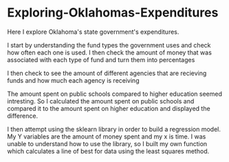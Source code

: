 # Exploring-Oklahomas-Expenditures
Here I explore Oklahoma's state government's expenditures.

I start by understanding the fund types the government uses and check how often each one is used. 
I then check the amount of money that was associated with each type of fund and turn them into percentages

I then check to see the amount of different agencies that are recieving funds and how much each agency is receiving

The amount spent on public schools compared to higher education seemed intresting. 
So I calculated the amount spent on public schools and compared it to the amount spent on higher education and displayed the difference. 

I then attempt using the sklearn library in order to build a regression model. My Y variables are the amount of money spent and my x is time.
I was unable to understand how to use the library, so I built my own function which calculates a line of best for data using the least squares method. 





